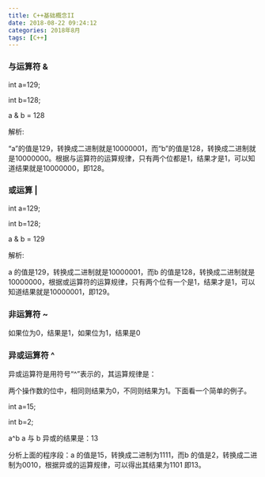 ```yaml
---
title: C++基础概念II
date: 2018-08-22 09:24:12
categories: 2018年8月
tags: [C++]
---
```

### 与运算符 &
int a=129;

int b=128;

a & b = 128

解析:

“a”的值是129，转换成二进制就是10000001，而“b”的值是128，转换成二进制就是10000000。根据与运算符的运算规律，只有两个位都是1，结果才是1，可以知道结果就是10000000，即128。

### 或运算 |
int a=129;

int b=128;

a & b = 129

解析:

a 的值是129，转换成二进制就是10000001，而b 的值是128，转换成二进制就是10000000，根据或运算符的运算规律，只有两个位有一个是1，结果才是1，可以知道结果就是10000001，即129。

### 非运算符 ~

如果位为0，结果是1，如果位为1，结果是0


### 异或运算符 ^

异或运算符是用符号“^”表示的，其运算规律是：

两个操作数的位中，相同则结果为0，不同则结果为1。下面看一个简单的例子。

int a=15;

int b=2;


a^b a 与 b 异或的结果是：13

分析上面的程序段：a 的值是15，转换成二进制为1111，而b 的值是2，转换成二进制为0010，根据异或的运算规律，可以得出其结果为1101 即13。
